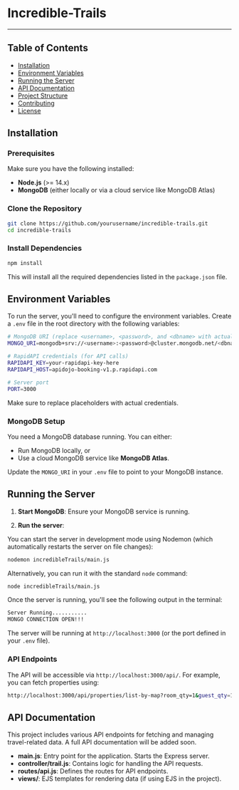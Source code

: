 # Incredible-Trails
---



## Table of Contents

- [Installation](#installation)
- [Environment Variables](#environment-variables)
- [Running the Server](#running-the-server)
- [API Documentation](#api-documentation)
- [Project Structure](#project-structure)
- [Contributing](#contributing)
- [License](#license)

## Installation

### Prerequisites

Make sure you have the following installed:

- **Node.js** (>= 14.x)  
- **MongoDB** (either locally or via a cloud service like MongoDB Atlas)

### Clone the Repository

```bash
git clone https://github.com/yourusername/incredible-trails.git
cd incredible-trails
```

### Install Dependencies

```bash
npm install
```

This will install all the required dependencies listed in the `package.json` file.

## Environment Variables

To run the server, you'll need to configure the environment variables. Create a `.env` file in the root directory with the following variables:

```bash
# MongoDB URI (replace <username>, <password>, and <dbname> with actual values)
MONGO_URI=mongodb+srv://<username>:<password>@cluster.mongodb.net/<dbname>?retryWrites=true&w=majority

# RapidAPI credentials (for API calls)
RAPIDAPI_KEY=your-rapidapi-key-here
RAPIDAPI_HOST=apidojo-booking-v1.p.rapidapi.com

# Server port
PORT=3000
```

Make sure to replace placeholders with actual credentials.

### MongoDB Setup

You need a MongoDB database running. You can either:

- Run MongoDB locally, or
- Use a cloud MongoDB service like **MongoDB Atlas**.

Update the `MONGO_URI` in your `.env` file to point to your MongoDB instance.

## Running the Server

1. **Start MongoDB**: Ensure your MongoDB service is running.

2. **Run the server**:

You can start the server in development mode using Nodemon (which automatically restarts the server on file changes):

```bash
nodemon incredibleTrails/main.js
```

Alternatively, you can run it with the standard `node` command:

```bash
node incredibleTrails/main.js
```

Once the server is running, you'll see the following output in the terminal:

```bash
Server Running...........
MONGO CONNECTION OPEN!!!
```

The server will be running at `http://localhost:3000` (or the port defined in your `.env` file).

### API Endpoints

The API will be accessible via `http://localhost:3000/api/`. For example, you can fetch properties using:

```bash
http://localhost:3000/api/properties/list-by-map?room_qty=1&guest_qty=1...
```

## API Documentation

This project includes various API endpoints for fetching and managing travel-related data. A full API documentation will be added soon.


- **main.js**: Entry point for the application. Starts the Express server.
- **controller/trail.js**: Contains logic for handling the API requests.
- **routes/api.js**: Defines the routes for API endpoints.
- **views/**: EJS templates for rendering data (if using EJS in the project).
